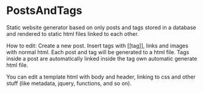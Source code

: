 # PostsAndTags
Static website generator based on only posts and tags stored in a database and rendered to static html files linked to each other.

How to edit:
Create a new post. Insert tags with [[tag]], links and images with normal html.
Each post and tag will be generated to a html file. Tags inside a post are automatically linked inside the tag own automatic generate html file.

You can edit a template html with body and header, linking to css and other stuff (like metadata, jquery, functions, and so on).